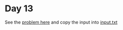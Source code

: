 # Day 13 

See the [problem here](https://adventofcode.com/2022/day/13) and copy the input into [input.txt](./input.txt)
